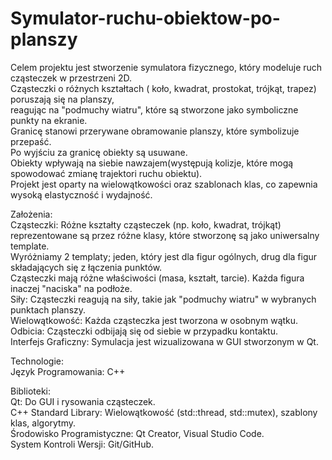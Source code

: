 # Symulator-ruchu-obiektow-po-planszy
Celem projektu jest stworzenie symulatora fizycznego, który modeluje ruch cząsteczek w przestrzeni 2D.       
Cząsteczki o różnych kształtach ( koło, kwadrat, prostokat, trójkąt, trapez) poruszają się na planszy,       
reagując na "podmuchy wiatru", które są stworzone jako symboliczne punkty na ekranie.   
Granicę stanowi przerywane obramowanie planszy, które symbolizuje przepaść.     
Po wyjściu za granicę obiekty są usuwane.   
Obiekty wpływają na siebie nawzajem(występują kolizje, które mogą spowodować zmianę trajektori ruchu obiektu).  
Projekt jest oparty na wielowątkowości oraz szablonach klas, co zapewnia wysoką elastyczność i wydajność.   
            


Założenia:          
Cząsteczki: Różne kształty cząsteczek (np. koło, kwadrat, trójkąt) reprezentowane są przez różne klasy, 
które stworzonę są jako uniwersalny template.   
Wyróżniamy 2 templaty; jeden, który jest dla figur ogólnych, drug dla figur składających się z łączenia punktów.    
Cząsteczki mają różne właściwości (masa, kształt, tarcie). Każda figura inaczej "naciska" na podłoże.   
Siły: Cząsteczki reagują na siły, takie jak "podmuchy wiatru" w wybranych punktach planszy.     
Wielowątkowość: Każda cząsteczka jest tworzona w osobnym wątku. 
Odbicia: Cząsteczki odbijają się od siebie w przypadku kontaktu.    
Interfejs Graficzny: Symulacja jest wizualizowana w GUI stworzonym w Qt.    
    
Technologie:    
Język Programowania: C++    
    
Biblioteki:         
Qt: Do GUI i rysowania cząsteczek.      
C++ Standard Library: Wielowątkowość (std::thread, std::mutex), szablony klas, algorytmy.   
Środowisko Programistyczne: Qt Creator, Visual Studio Code.     
System Kontroli Wersji: Git/GitHub.     
